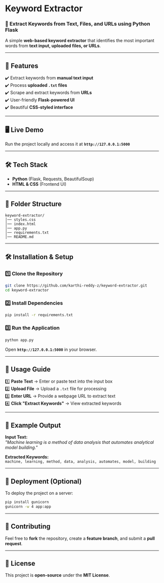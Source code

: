 # **Keyword Extractor**  

### **🚀 Extract Keywords from Text, Files, and URLs using Python Flask**  
 
A simple **web-based keyword extractor** that identifies the most important words from **text input, uploaded files, or URLs**.  

---

## **📌 Features**  
✔️ Extract keywords from **manual text input**  
✔️ Process **uploaded `.txt` files**  
✔️ Scrape and extract keywords from **URLs**  
✔️ User-friendly **Flask-powered UI**  
✔️ Beautiful **CSS-styled interface**  

---

## **🖥️ Live Demo**  
Run the project locally and access it at **`http://127.0.0.1:5000`**  

---

## **🛠️ Tech Stack**  
- **Python** (Flask, Requests, BeautifulSoup)  
- **HTML & CSS** (Frontend UI)  

---

## **📂 Folder Structure**  
```
keyword-extractor/
│── styles.css
│── index.html
│── app.py
│── requirements.txt
│── README.md
```

---

## **🛠️ Installation & Setup**  
### **1️⃣ Clone the Repository**  
```sh
git clone https://github.com/karthi-reddy-z/keyword-extractor.git
cd keyword-extractor
```

### **2️⃣ Install Dependencies**  
```sh
pip install -r requirements.txt
```

### **3️⃣ Run the Application**  
```sh
python app.py
```
Open **`http://127.0.0.1:5000`** in your browser.

---

## **📝 Usage Guide**  
1️⃣ **Paste Text** → Enter or paste text into the input box  
2️⃣ **Upload File** → Upload a `.txt` file for processing  
3️⃣ **Enter URL** → Provide a webpage URL to extract text  
4️⃣ **Click "Extract Keywords"** → View extracted keywords  

---

## **📜 Example Output**  
**Input Text:**  
*"Machine learning is a method of data analysis that automates analytical model building."*  

**Extracted Keywords:**  
`machine, learning, method, data, analysis, automates, model, building`

---

## **📌 Deployment (Optional)**  
To deploy the project on a server:  
```sh
pip install gunicorn
gunicorn -w 4 app:app
```

---

## **🌟 Contributing**  
Feel free to **fork** the repository, create a **feature branch**, and submit a **pull request**.

---

## **📜 License**  
This project is **open-source** under the **MIT License**.  
